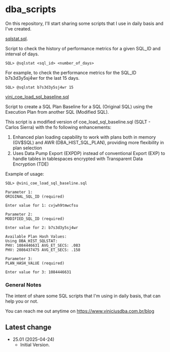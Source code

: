 # dba_scripts

On this repository, I'll start sharing some scripts that I use in daily basis and I've created.

[sqlstat.sql](https://github.com/vinidba/dba_scripts/blob/master/sqlstat.sql).

Script to check the history of performance metrics for a given SQL_ID and interval of days.

```
SQL> @sqlstat <sql_id> <number_of_days>
```

For example, to check the performance metrics for the SQL_ID b7s3d3y5sj4wr for the last 15 days.

```
SQL> @sqlstat b7s3d3y5sj4wr 15
```

[vini_coe_load_sql_baseline.sql](https://github.com/vinidba/dba_scripts/blob/master/vini_coe_load_sql_baseline.sql)


Script to create a SQL Plan Baseline for a SQL (Original SQL) using the Execution Plan from another SQL (Modified SQL).

This script is a modified version of coe_load_sql_baseline.sql (SQLT - Carlos Sierra) with the fo following enhancements:
1. Enhanced plan loading capability to work with plans both in memory (GV$SQL) and AWR (DBA_HIST_SQL_PLAN), providing more flexibility in plan selection
2. Uses Data Pump Export (EXPDP) instead of conventional Export (EXP) to handle tables in tablespaces encrypted with Transparent Data Encryption (TDE)

Example of usage:

```
SQL> @vini_coe_load_sql_baseline.sql

Parameter 1:
ORIGINAL_SQL_ID (required)

Enter value for 1: cvjwh9tmwcfsu

Parameter 2:
MODIFIED_SQL_ID (required)

Enter value for 2: b7s3d3y5sj4wr

Available Plan Hash Values:
Using DBA_HIST_SQLSTAT:
PHV: 1084446631 AVG_ET_SECS: .083
PHV: 2086437475 AVG_ET_SECS: .158

Parameter 3:
PLAN_HASH_VALUE (required)

Enter value for 3: 1084446631
```

### General Notes

The intent of share some SQL scripts that I'm using in daily basis, that can help you or not.

You can reach me out anytime on https://www.viniciusdba.com.br/blog


## Latest change

* 25.01 (2025-04-24)
  - Initial Version.

